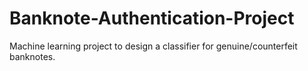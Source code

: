 # Banknote-Authentication-Project
Machine learning project to design a classifier for genuine/counterfeit banknotes.
